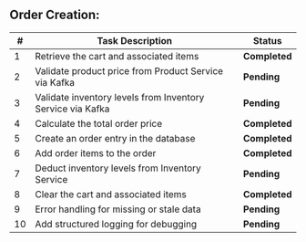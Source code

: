 ## Order Creation:
| #  | Task Description                                | Status      |
|----|------------------------------------------------|-------------|
| 1  | Retrieve the cart and associated items         | **Completed** |
| 2  | Validate product price from Product Service via Kafka | **Pending**   |
| 3  | Validate inventory levels from Inventory Service via Kafka | **Pending**   |
| 4  | Calculate the total order price                | **Completed** |
| 5  | Create an order entry in the database          | **Completed** |
| 6  | Add order items to the order                   | **Completed** |
| 7  | Deduct inventory levels from Inventory Service | **Pending**   |
| 8  | Clear the cart and associated items            | **Completed** |
| 9  | Error handling for missing or stale data       | **Pending**   |
| 10 | Add structured logging for debugging           | **Pending**   |